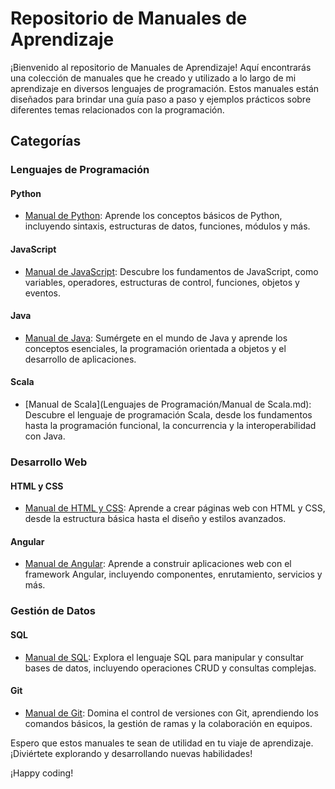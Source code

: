 # Repositorio de Manuales de Aprendizaje

¡Bienvenido al repositorio de Manuales de Aprendizaje! Aquí encontrarás una colección de manuales que he creado y utilizado a lo largo de mi aprendizaje en diversos lenguajes de programación. Estos manuales están diseñados para brindar una guía paso a paso y ejemplos prácticos sobre diferentes temas relacionados con la programación.

## Categorías

### Lenguajes de Programación

#### Python

- [Manual de Python](python_manual.md): Aprende los conceptos básicos de Python, incluyendo sintaxis, estructuras de datos, funciones, módulos y más.

#### JavaScript

- [Manual de JavaScript](javascript_manual.md): Descubre los fundamentos de JavaScript, como variables, operadores, estructuras de control, funciones, objetos y eventos.

#### Java

- [Manual de Java](java_manual.md): Sumérgete en el mundo de Java y aprende los conceptos esenciales, la programación orientada a objetos y el desarrollo de aplicaciones.

#### Scala

- [Manual de Scala](Lenguajes de Programación/Manual de Scala.md): Descubre el lenguaje de programación Scala, desde los fundamentos hasta la programación funcional, la concurrencia y la interoperabilidad con Java.

### Desarrollo Web

#### HTML y CSS

- [Manual de HTML y CSS](html_css_manual.md): Aprende a crear páginas web con HTML y CSS, desde la estructura básica hasta el diseño y estilos avanzados.

#### Angular

- [Manual de Angular](angular_manual.md): Aprende a construir aplicaciones web con el framework Angular, incluyendo componentes, enrutamiento, servicios y más.

### Gestión de Datos

#### SQL

- [Manual de SQL](sql_manual.md): Explora el lenguaje SQL para manipular y consultar bases de datos, incluyendo operaciones CRUD y consultas complejas.

#### Git

- [Manual de Git](git_manual.md): Domina el control de versiones con Git, aprendiendo los comandos básicos, la gestión de ramas y la colaboración en equipos.

Espero que estos manuales te sean de utilidad en tu viaje de aprendizaje. ¡Diviértete explorando y desarrollando nuevas habilidades!

¡Happy coding!
